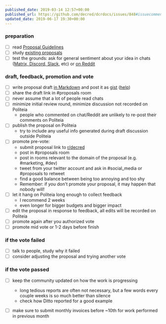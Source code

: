 ```yaml
---
published_date: 2019-03-14 12:57+00:00
published_url: https://github.com/decred/dcrdocs/issues/848#issuecomment-471795670
updated_date: 2019-06-17 19:30+00:00
---
```


### preparation

- [ ] read [Proposal Guidelines](https://docs.decred.org/governance/politeia/proposal-guidelines/)
- [ ] study [existing proposals](https://proposals.decred.org/)
- [ ] test the grounds: ask for general sentiment about your idea in chats ([Matrix, Discord, Slack](https://decred.org/community/), etc) or [on Reddit](https://www.reddit.com/r/decred/)

### draft, feedback, promotion and vote

- [ ] write proposal draft [in Markdown](https://github.com/adam-p/markdown-here/wiki/Markdown-Cheatsheet) and post it as [gist](https://gist.github.com/) ([help](https://help.github.com/en/articles/about-gists))
- [ ] share the draft link in #proposals room
- [ ] never assume that a lot of people read chats
- [ ] minimize initial review round, minimize discussion not recorded on Politeia
  * people who commented on chat/Reddit are unlikely to re-post their comments on Politeia
- [ ] publish the proposal on Politeia
  * try to include any useful info generated during draft discussion outside Politeia
- [ ] promote pre-vote:
  * submit proposal link to [r/decred](https://www.reddit.com/r/decred/)
  * post in #proposals room
  * post in rooms relevant to the domain of the proposal (e.g. #marketing, #dev)
  * tweet from your twitter account and ask in #social\_media or #proposals to retweet
  * find a good balance between being too annoying and too shy
  * Remember: if _you_ don't promote your proposal, it may happen that nobody will!
- [ ] let it hang on Politeia long enough to collect feedback
  * I recommend 2 weeks
  * even longer for bigger budgets and bigger impact
- [ ] edit the proposal in response to feedback, all edits will be recorded on Politeia
- [ ] promote again after you authorized vote
- [ ] promote mid vote or 1-2 days before finish

### if the vote failed

- [ ] talk to people, study why it failed
- [ ] consider adjusting the proposal and trying another vote

### if the vote passed

- [ ] keep the community updated on how the work is progressing
  * long tedious reports are often not necessary, but a few words every couple weeks is so much better than silence
  * check how Ditto reported for a good example
- [ ] make sure to submit monthly invoices before ~10th for work performed in previous month

